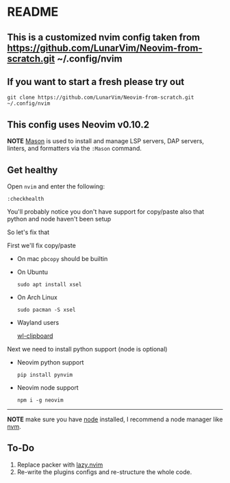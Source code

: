 # README

## This is a customized nvim config taken from https://github.com/LunarVim/Neovim-from-scratch.git ~/.config/nvim 

## If you want to start a fresh please try out

```
git clone https://github.com/LunarVim/Neovim-from-scratch.git ~/.config/nvim
```

## This config uses Neovim v0.10.2

**NOTE** [Mason](https://github.com/williamboman/mason.nvim) is used to install and manage LSP servers, DAP servers, linters, and formatters via the `:Mason` command.

## Get healthy

Open `nvim` and enter the following:

```
:checkhealth
```

You'll probably notice you don't have support for copy/paste also that python and node haven't been setup

So let's fix that

First we'll fix copy/paste

- On mac `pbcopy` should be builtin

- On Ubuntu

  ```
  sudo apt install xsel
  ```

- On Arch Linux

  ```
  sudo pacman -S xsel
  ```
  
- Wayland users

  [wl-clipboard](https://github.com/bugaevc/wl-clipboard)


Next we need to install python support (node is optional)

- Neovim python support

  ```
  pip install pynvim
  ```

- Neovim node support

  ```
  npm i -g neovim
  ```
---

**NOTE** make sure you have [node](https://nodejs.org/en/) installed, I recommend a node manager like [nvm](https://github.com/nvm-sh/nvm).

## To-Do

1. Replace packer with [lazy.nvim](https://github.com/folke/lazy.nvim)
2. Re-write the plugins configs and re-structure the whole code.
